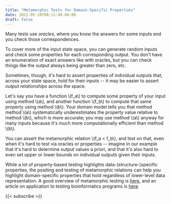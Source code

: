 ```yaml
---
title: "Metamorphic Tests for Domain-Specific Properties"
date: 2021-05-10T08:11:49-04:00
draft: false
---
```


Many tests use *oracles*, where you know the answers for some inputs and you check those
correspondences.

To cover more of the input state space, you can generate random inputs and check some properties for
each corresponding output. You don't have an enumeration of exact answers like with oracles, but you
can check things like the output always being greater than zero, etc.

Sometimes, though, it's hard to assert properties of individual outputs that, across your state
space, hold for their inputs -- it may be easier to assert *output relationships* across the space.

Let's say you have a function \\(f_a\\) to compute some property of your input using method
\\(a\\), and another function \\(f_b\\) to compute that same property using method \\(b\\). Your
domain model tells you that method method \\(a\\) systematically underestimates the property value
relative to method \\(b\\), which is more accurate; you may use method \\(a\\) anyway for many inputs
because it's much more computationally efficient than method \\(b\\).

You can assert the metamorphic relation \\(f_a < f_b\\), and test on that,
even when it's hard to test via oracles or properties -- imagine in our example that it's hard to
determine output values a priori, and that it's also hard to even set upper or lower bounds on
individual outputs given their inputs.

While a lot of property-based testing highlights data-(structure-)specific properties, the positing
and testing of metamorphic relations can help you highlight domain-specific properties that hold
regardless of lower-level data representation. A good overview of metamorphic testing is
[here](https://www.hillelwayne.com/post/metamorphic-testing/), and an article on application to
testing bioinformatics programs is [here](https://doi.org/10.1186/1471-2105-10-24).

{{< subscribe >}}


